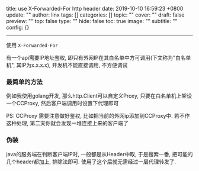 title: use X-Forwarded-For http header
date: 2019-10-10 16:59:23 +0800
update: ""
author: linx
tags: []
categories: []
topic: ""
cover: ""
draft: false
preview: ""
top: false
type: ""
hide: false
toc: true
image: ""
subtitle: ""
config: {}


---


使用 `X-Forwarded-For` 
<!--more-->

有一个api需要IP地址鉴权, 即只有外网IP在其白名单中方可调用(下文称为"白名单机", 其IP为x.x.x.x), 开发机不能直接调用, 不方便调试

### 最简单的方法

例如我使用golang开发, 那么http.Client可以自定义Proxy, 只要在白名单机上架设一个CCProxy, 然后客户端调用时设置下代理即可

PS: CCProxy 需要注意做好鉴权, 比如把当前的外网ip添加到CCProxy中. 若不作这种处理, 第二天你就会发现一堆连接上来的客户端了


### 伪装

java的服务端在判断客户端IP时, 一般都是从Header中取, 于是搜索一番, 把可能的几个header都加上, 排除法即可. 使用了这个后就无需经过一层代理转发了.
